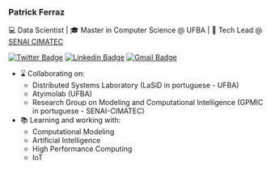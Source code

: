### Patrick Ferraz

:computer: Data Scientist
| :mortar_board: Master in Computer Science @ UFBA
| :office: Tech Lead @ [SENAI CIMATEC][cimatec]

[![Twitter Badge](https://img.shields.io/badge/-@patricksferraz-383838?style=flat-square&labelColor=383838&logo=twitter&logoColor=white&link=https://twitter.com/patricksferraz)][twitter]
[![Linkedin Badge](https://img.shields.io/badge/-Patrick%20Ferraz-383838?style=flat-square&logo=Linkedin&logoColor=white&link=https://www.linkedin.com/in/patricksferraz/)][linkedin]
[![Gmail Badge](https://img.shields.io/badge/-patrick.ferraz@outlook.com-383838?style=flat-square&logo=Gmail&logoColor=white&link=mailto:patrick.ferraz@outlook.com)][email]

- :hourglass: Collaborating on:
  - Distributed Systems Laboratory (LaSiD in portuguese - UFBA)
  - Atyimolab (UFBA)
  - Research Group on Modeling and Computational Intelligence (GPMIC in portuguese - SENAI-CIMATEC)
- :books: Learning and working with:
  - Computational Modeling
  - Artificial Intelligence
  - High Performance Computing
  - IoT

<!--
**patricksferraz/patricksferraz** is a ✨ _special_ ✨ repository because its `README.md` (this file) appears on your GitHub profile.

Here are some ideas to get you started:

- 🔭 I’m currently working on ...
- 🌱 I’m currently learning ...
- 👯 I’m looking to collaborate on ...
- 🤔 I’m looking for help with ...
- 💬 Ask me about ...
- 📫 How to reach me: ...
- 😄 Pronouns: ...
- ⚡ Fun fact: ...
-->

[cimatec]: http://www.senaicimatec.com.br/
[email]: mailto:patrick.ferraz@outlook.com
[twitter]: https://twitter.com/patricksferraz
[linkedin]: https://www.linkedin.com/in/patricksferraz/
